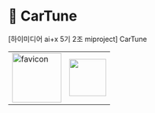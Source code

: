 # :blue_car: CarTune
[하이미디어 ai+x 5기 2조 miproject] CarTune


<table>
  <tbody>
    <tr>
      <td>
        <img src="https://github.com/user-attachments/assets/f7951ee1-6016-4ae7-ad16-5b5400fdc185" height="100" alt="favicon">
      </td>
      <td>
        <picture>
          <source media="(prefers-color-scheme: dark)" srcset="https://github.com/2024-KDT-JNA/.github/blob/main/assets/logo/logo_pentoryall_horizontal_darkmode.png?raw=true">
          <img src="https://github.com/user-attachments/assets/0a89f171-4d1d-4356-8a83-c048e7cb8dd9" height="75">
        </picture>
      </td>
    </tr>
  </tbody>
</table>
